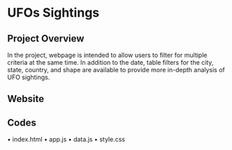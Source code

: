 # UFOs Sightings

## Project Overview

In the project, webpage is intended to allow users to filter for multiple criteria at the same time. In addition to the date, table filters for the city, state, country, and shape are available to provide more in-depth analysis of UFO sightings.

## Website
 
## Codes
•	index.html
•	app.js
•	data.js
•	style.css


